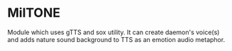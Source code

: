 # MilTONE
Module which uses gTTS and sox utility. It can create daemon's voice(s) and adds nature sound background to TTS as an emotion audio metaphor.
